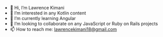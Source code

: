 - 👋 Hi, I’m Lawrence Kimani
- 👀 I’m interested in any Kotlin content
- 🌱 I’m currently learning Angular
- 💞️ I’m looking to collaborate on any JavaScript or Ruby on Rails projects
- 📫 How to reach me: lawrencekimani18@gmail.com

<!---
Lawrence137/Lawrence137 is a ✨ special ✨ repository because its `README.md` (this file) appears on your GitHub profile.
You can click the Preview link to take a look at your changes.
--->
